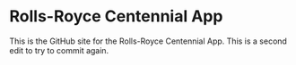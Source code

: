 # Rolls-Royce Centennial App
This is the GitHub site for the Rolls-Royce Centennial App.
This is a second edit to try to commit again.
